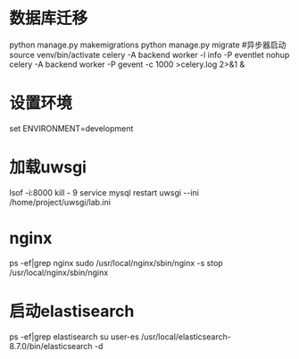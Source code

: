 # 数据库迁移
python manage.py makemigrations 
python manage.py migrate
#异步器启动
source venv/bin/activate
celery -A backend worker -l info -P eventlet
nohup celery -A backend worker -P gevent -c 1000 >celery.log 2>&1 &
# 设置环境
set ENVIRONMENT=development
# 加载uwsgi
lsof -i:8000
kill - 9
service mysql restart
uwsgi --ini /home/project/uwsgi/lab.ini
# nginx
ps -ef|grep nginx
sudo /usr/local/nginx/sbin/nginx -s stop
/usr/local/nginx/sbin/nginx
# 启动elastisearch
ps -ef|grep elastisearch
su user-es
/usr/local/elasticsearch-8.7.0/bin/elasticsearch -d